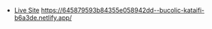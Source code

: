 * [Live Site](https://645879593b84355e058942dd--bucolic-kataifi-b6a3de.netlify.app/)
https://645879593b84355e058942dd--bucolic-kataifi-b6a3de.netlify.app/